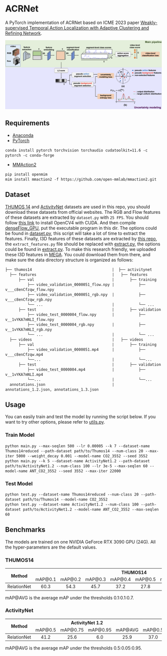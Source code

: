 # ACRNet

A PyTorch implementation of ACRNet based on ICME 2023 paper
[Weakly-supervised Temporal Action Localization with Adaptive Clustering and Refining Network]().

![Network Architecture](result/model.png)

## Requirements

- [Anaconda](https://www.anaconda.com/download/)
- [PyTorch](https://pytorch.org)

```
conda install pytorch torchvision torchaudio cudatoolkit=11.6 -c pytorch -c conda-forge
```

- [MMAction2](https://mmaction2.readthedocs.io)

```
pip install openmim
mim install mmaction2 -f https://github.com/open-mmlab/mmaction2.git
```

## Dataset

[THUMOS 14](http://crcv.ucf.edu/THUMOS14/download.html) and [ActivityNet](http://activity-net.org/download.html)
datasets are used in this repo, you should download these datasets from official websites. The RGB and Flow features of
these datasets are extracted by `dataset.py` with `25 FPS`. You should follow
[this link](https://gist.github.com/raulqf/f42c718a658cddc16f9df07ecc627be7) to install OpenCV4 with CUDA. And then
compile [denseFlow_GPU](https://github.com/daveboat/denseFlow_GPU), put the executable program in this dir. The options
could be found in [dataset.py](dataset.py), this script will take a lot of time to extract the features. Finally, I3D
features of these datasets are extracted by [this repo](https://github.com/Finspire13/pytorch-i3d-feature-extraction),
the `extract_features.py` file should be replaced with [extract.py](extract.py), the options could be found in
[extract.py](extract.py). To make this research friendly, we uploaded these I3D features in
[MEGA](https://mega.nz/folder/6sFxjaZB#Jtx69Kb2RHu2ldXoNzsODQ). You could download them from there, and make sure the
data directory structure is organized as follows:

 ```
├── thumos14                                    |  ├── activitynet
   ├── features                                  |   ├── features
       ├── val                                   |       ├── training 
           ├── video_validation_0000051_flow.npy |           ├── v___c8enCfzqw_flow.npy
           ├── video_validation_0000051_rgb.npy  |           ├── v___c8enCfzqw_rgb.npy
           └── ...                               |           └── ...                           
       ├── test                                  |       ├── validation                 
           ├── video_test_0000004_flow.npy       |           ├── v__1vYKA7mNLI_flow.npy  
           ├── video_test_0000004_rgb.npy        |           ├── v__1vYKA7mNLI_rgb.npy 
           └── ...                               |           └── ...     
   ├── videos                                    |   ├── videos  
       ├── val                                   |       ├── training      
           ├── video_validation_0000051.mp4      |           ├── v___c8enCfzqw.mp4
           └──...                                |           └──...        
       ├── test                                  |       ├── validation           
           ├── video_test_0000004.mp4            |           ├── v__1vYKA7mNLI.mp4
           └──...                                |           └──...      
   annotations.json                              |    annotations_1.2.json, annotations_1.3.json
```

## Usage

You can easily train and test the model by running the script below. If you want to try other options, please refer to
[utils.py](utils.py).

### Train Model

```
python main.py --max-seqlen 500 --lr 0.00005 --k 7 --dataset-name Thumos14reduced --path-dataset path/to/Thumos14 --num-class 20 --max-iter 5000 --weight_decay 0.001 --model-name CO2_3552 --seed 3552
python main.py --k 5 --dataset-name ActivityNet1.2 --path-dataset path/to/ActivityNet1.2 --num-class 100 --lr 3e-5 --max-seqlen 60 --model-name ANT_CO2_3552 --seed 3552 --max-iter 22000
```

### Test Model

```
python test.py --dataset-name Thumos14reduced --num-class 20 --path-dataset path/to/Thumos14 --model-name CO2_3552
python test.py --dataset-name ActivityNet1.2 --num-class 100 --path-dataset path/to/ActivityNet1.2 --model-name ANT_CO2_3552 --max-seqlen 60
```

## Benchmarks

The models are trained on one NVIDIA GeForce RTX 3090 GPU (24G). All the hyper-parameters are the default values.

### THUMOS14

<table>
<thead>
  <tr>
    <th rowspan="3">Method</th>
    <th colspan="8">THUMOS14</th>
    <th rowspan="3">Download</th>
  </tr>
  <tr>
    <td align="center">mAP@0.1</td>
    <td align="center">mAP@0.2</td>
    <td align="center">mAP@0.3</td>
    <td align="center">mAP@0.4</td>
    <td align="center">mAP@0.5</td>
    <td align="center">mAP@0.6</td>
    <td align="center">mAP@0.7</td>
    <td align="center">mAP@AVG</td>
  </tr>
</thead>
<tbody>
  <tr>
    <td align="center">RelationNet</td>
    <td align="center">60.3</td>
    <td align="center">54.3</td>
    <td align="center">45.7</td>
    <td align="center">37.2</td>
    <td align="center">27.8</td>
    <td align="center">18.2</td>
    <td align="center">9.2</td>
    <td align="center">36.1</td>
    <td align="center"><a href="https://pan.baidu.com/s/1mv-RHb9VNu2FYBdzjNehPA">MEGA</a></td>
  </tr>
</tbody>
</table>

mAP@AVG is the average mAP under the thresholds 0.1:0.1:0.7.

### ActivityNet

<table>
<thead>
  <tr>
    <th rowspan="3">Method</th>
    <th colspan="4">ActivityNet 1.2</th>
    <th colspan="4">ActivityNet 1.3</th>
    <th rowspan="3">Download</th>
  </tr>
  <tr>
    <td align="center">mAP@0.5</td>
    <td align="center">mAP@0.75</td>
    <td align="center">mAP@0.95</td>
    <td align="center">mAP@AVG</td>
    <td align="center">mAP@0.5</td>
    <td align="center">mAP@0.75</td>
    <td align="center">mAP@0.95</td>
    <td align="center">mAP@AVG</td>
  </tr>
</thead>
<tbody>
  <tr>
    <td align="center">RelationNet</td>
    <td align="center">41.2</td>
    <td align="center">25.6</td>
    <td align="center">6.0</td>
    <td align="center">25.9</td>
    <td align="center">37.0</td>
    <td align="center">23.9</td>
    <td align="center">5.7</td>
    <td align="center">23.7</td>
    <td align="center"><a href="https://pan.baidu.com/s/11_7eu29IQ50rBU2W-dFceg">MEGA</a></td>
  </tr>
</tbody>
</table>

mAP@AVG is the average mAP under the thresholds 0.5:0.05:0.95.
